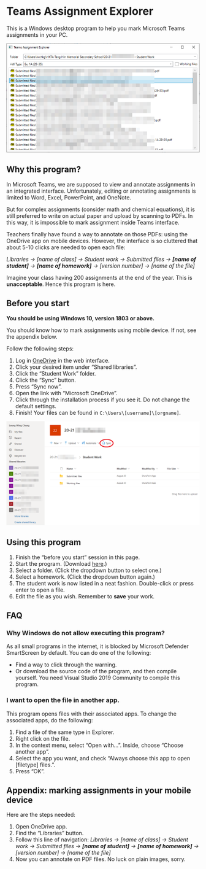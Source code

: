 # Teams Assignment Explorer

This is a Windows desktop program to help you mark Microsoft Teams assignments in your PC.

![Screenshot](images/screenshot.png)

## Why this program?

In Microsoft Teams, we are supposed to view and annotate assignments in an integrated interface.
Unfortunately, editing or annotating assignments is limited to Word, Excel, PowerPoint, and OneNote.

But for complex assignments (consider math and chemical equations), it is still preferred to write
on actual paper and upload by scanning to PDFs. In this way, it is impossible to mark assignment
inside Teams interface.

Teachers finally have found a way to annotate on those PDFs: using the OneDrive app on mobile
devices. However, the interface is so cluttered that about 5-10 clicks are needed to open each file:

*Libraries → [name of class] → Student work → Submitted files → **[name of student]** → **[name of
homework]** → [version number] → [name of the file]*

Imagine your class having 200 assignments at the end of the year. This is **unacceptable**. Hence
this program is here.

## Before you start

**You should be using Windows 10, version 1803 or above.**

You should know how to mark assignments using mobile device. If not, see the appendix below.

Follow the following steps:

1. Log in [OneDrive](https://onedrive.live.com/about/en-us/signin/) in the web interface.
2. Click your desired item under “Shared libraries”.
3. Click the “Student Work” folder.
4. Click the “Sync” button.
5. Press “Sync now”.
6. Open the link with “Microsoft OneDrive”.
7. Click through the installation process if you see it. Do not change the default settings.
8. Finish! Your files can be found in `C:\Users\[username]\[orgname]`.

![Sync button](images/onedrive_web.png)

## Using this program

1. Finish the “before you start” session in this page.
2. Start the program. (Download
   [here](https://github.com/lwchkg/teams_assignment_explorer/releases/).)
3. Select a folder. (Click the dropdown button to select one.)
4. Select a homework. (Click the dropdown button again.)
5. The student work is now listed in a neat fashion. Double-click or press enter to open a file.
6. Edit the file as you wish. Remember to **save** your work.

## FAQ

### Why Windows do not allow executing this program?

As all small programs in the internet, it is blocked by Microsoft Defender SmartScreen by default.
You can do one of the following:

- Find a way to click through the warning.
- Or download the source code of the program, and then compile yourself. You need Visual Studio 2019
  Community to compile this program.

### I want to open the file in another app.

This program opens files with their associated apps. To change the associated apps, do the
following:

1. Find a file of the same type in Explorer.
2. Right click on the file.
3. In the context menu, select “Open with…”. Inside, choose “Choose another app”.
4. Select the app you want, and check “Always choose this app to open [filetype] files.”.
5. Press “OK”.

## Appendix: marking assignments in your mobile device

Here are the steps needed:

1. Open OneDrive app.
2. Find the “Libraries” button.
3. Follow this line of navigation: *Libraries → [name of class] → Student work → Submitted files →
   **[name of student]** → **[name of homework]** → [version number] → [name of the file]*
4. Now you can annotate on PDF files. No luck on plain images, sorry.

